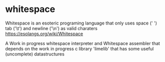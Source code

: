# whitespace
Whitespace is an esoteric programing language that only uses space (' ') tab ('\t') and newline ('\n')
as valid charaters https://esolangs.org/wiki/Whitespace

A Work in progress whitespace interpreter and Whitespace assembler that depends on the work in progress 
c library 'limelib' that has some useful (uncomplete) datastructures
